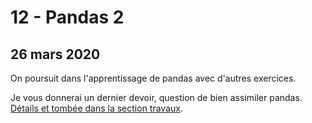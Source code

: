 # 12 - Pandas 2

## 26 mars 2020

On poursuit dans l'apprentissage de pandas avec d'autres exercices.

Je vous donnerai un dernier devoir, question de bien assimiler pandas. [Détails et tombée dans la section travaux](../travaux-1/travaux.md#devoir-5).

